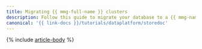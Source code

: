 ```yaml
---
title: Migrating {{ mmg-full-name }} clusters
description: Follow this guide to migrate your database to a {{ mmg-name }} cluster.
canonical: '{{ link-docs }}/tutorials/dataplatform/storedoc'
---
```


{% include [article-body](../../_tutorials/dataplatform/storedoc.md) %}
